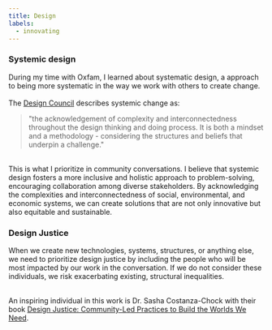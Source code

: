 ```yaml
---
title: Design 
labels: 
  - innovating
---
```


<h3>Systemic design</h3>

<p>During my time with Oxfam, I learned about systematic design, a approach to being more systematic in the way we work with others to create change.
<br><br>
  The <a href="https://www.designcouncil.org.uk/our-resources/systemic-design-framework/">Design Council</a> describes systemic change as:

  >"the acknowledgement of complexity and interconnectedness throughout the design thinking and doing process. It is both a mindset and a methodology - considering the structures and beliefs that underpin a challenge." 


<br>
This is what I prioritize in community conversations. I believe that systemic design fosters a more inclusive and holistic approach to problem-solving, encouraging collaboration among diverse stakeholders. By acknowledging the complexities and interconnectedness of social, environmental, and economic systems, we can create solutions that are not only innovative but also equitable and sustainable.

<h3>Design Justice</h3>

  When we create new technologies, systems, structures, or anything else, we need to prioritize design justice by including the people who will be most impacted by our work in the conversation. If we do not consider these individuals, we risk exacerbating existing, structural inequalities. 
  <br><br> 

  An inspiring individual in this work is Dr. Sasha Costanza-Chock with their book <a href="https://designjustice.mitpress.mit.edu/">Design Justice: Community-Led Practices to Build the Worlds We Need</a>.
